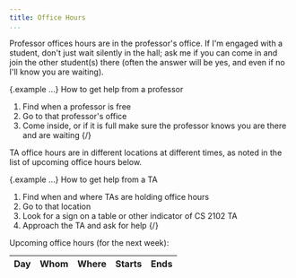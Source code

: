 ```yaml
---
title: Office Hours
...
```


Professor offices hours are in the professor's office.
If I'm engaged with a student, don't just wait silently in the hall; ask me if you can come in and join the other student(s) there (often the answer will be yes, and even if no I'll know you are waiting).

{.example ...} How to get help from a professor

1. Find when a professor is free
2. Go to that professor's office
3. Come inside, or if it is full make sure the professor knows you are there and are waiting
{/}


TA office hours are in different locations at different times, as noted in the list of upcoming office hours below.

{.example ...} How to get help from a TA

1. Find when and where TAs are holding office hours
2. Go to that location
3. Look for a sign on a table or other indicator of CS 2102 TA
4. Approach the TA and ask for help
{/}



Upcoming office hours (for the next week):

<table class="oh">
<thead><tr><th>Day</th><th>Whom</th><th>Where</th><th>Starts</th><th>Ends</th></tr></thead>
<tbody id="cal-oh">
</tbody>
</table>

<style>
table.oh { margin: auto; }
table.oh thead td { border-bottom: thin solid black; }
table.oh td { text-align: center; }
table.oh tbody tr:nth-child(2n+1) { background: linear-gradient(to right, rgba(0,0,0,0.03125), rgba(0,0,0,0)); }
.oh.ta { background-color: rgba(0,255,127,0.125); }
.oh.faculty { background-color: rgba(0,127,255,0.125); }
tr.Sun, tr.Mon, tr.Tue, tr.Wed, tr.Thu, tr.Fri, tr.Sat { border-top: thick solid rgba(0,0,0,0.25); }
tr.Sun + tr.Sun, tr.Mon + tr.Mon, tr.Tue + tr.Tue, tr.Wed + tr.Wed, tr.Thu + tr.Thu, tr.Fri + tr.Fri, tr.Sat + tr.Sat { border-top: none; }
</style>
<script src="moment.min.js" type="text/javascript"></script>
<script src="cal-oh.js" type="text/javascript"></script>
<script type="text/javascript">//<!--
now = new Date(); now.setMinutes(now.getMinutes() - now.getTimezoneOffset()); now = now.toISOString();
week = new Date(); week.setDate(week.getDate() + 7); week = week.toISOString()
within = document.getElementById('cal-oh')
oh_feed.forEach(x => {
    if (x.end < now || x.start > week) return;
    console.log(x)
    s = new Date(x.start)
    e = new Date(x.end)
    tr = within.insertRow()
    tr.classList.add(moment(x.start).format('ddd'))
    tr.insertCell().innerText = moment(x.start).format('ddd D MMM')
    let entry = tr.insertCell()
    entry.classList.add('oh')
    entry.classList.add(x['title'].split(' ')[0] == 'TA' ? 'ta' : 'faculty')
    if ('link' in x) {
        let a = document.createElement('a')
        a.href = x['link']
        a.innerText = x['title'].replace(/\bOH\b/g, '').trim()
        entry.appendChild(a);
    } else {
        entry.innerText = x['title'].replace(/\bOH\b/g, '').trim()
    }
    tr.insertCell().innerText = x.location
    tr.insertCell().innerText = moment(x.start).format('h:mm a')
    tr.insertCell().innerText = moment(x.end).format('h:mm a')
})
//--></script>
